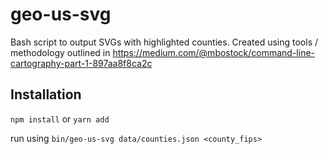 # geo-us-svg

Bash script to output SVGs with highlighted counties.  Created using tools / methodology outlined in https://medium.com/@mbostock/command-line-cartography-part-1-897aa8f8ca2c

## Installation
`npm install` or `yarn add`

run using `bin/geo-us-svg data/counties.json <county_fips>`

